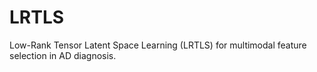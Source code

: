# LRTLS
Low-Rank Tensor Latent Space Learning (LRTLS) for multimodal feature selection  in AD diagnosis.
